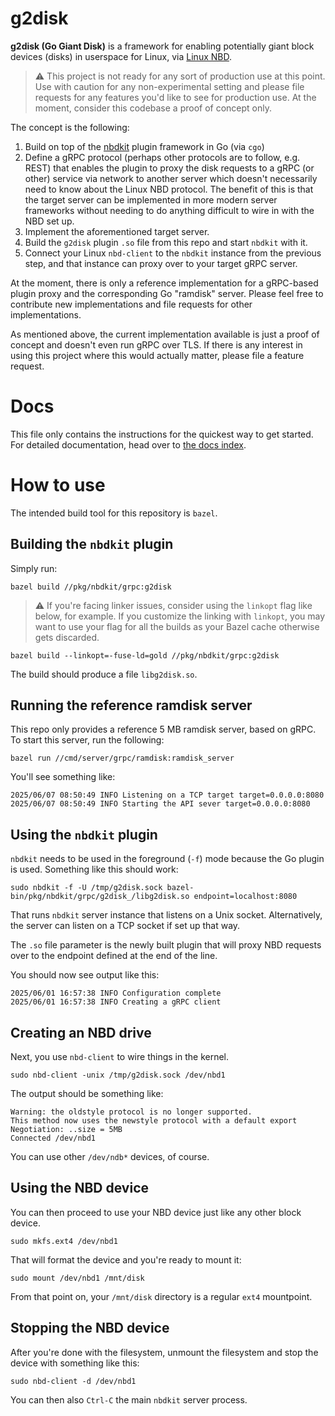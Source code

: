 # g2disk

**g2disk (Go Giant Disk)** is a framework for enabling potentially giant block devices (disks) in userspace for Linux, via [Linux NBD](https://docs.kernel.org/admin-guide/blockdev/nbd.html).

> :warning: This project is not ready for any sort of production use at this point.
> Use with caution for any non-experimental setting and please file requests for any features you'd like to see for production use.
> At the moment, consider this codebase a proof of concept only.

The concept is the following:
1) Build on top of the [nbdkit](https://libguestfs.org/nbdkit.1.html) plugin framework in Go (via `cgo`)
2) Define a gRPC protocol (perhaps other protocols are to follow, e.g. REST) that enables the plugin to proxy the disk requests to a gRPC (or other) service via network to another server which doesn't necessarily need to know about the Linux NBD protocol. The benefit of this is that the target server can be implemented in more modern server frameworks without needing to do anything difficult to wire in with the NBD set up.
3) Implement the aforementioned target server.
4) Build the `g2disk` plugin `.so` file from this repo and start `nbdkit` with it.
5) Connect your Linux `nbd-client` to the `nbdkit` instance from the previous step, and that instance can proxy over to your target gRPC server.

At the moment, there is only a reference implementation for a gRPC-based plugin proxy and the corresponding Go "ramdisk" server. Please feel free to contribute new implementations and file requests for other implementations.

As mentioned above, the current implementation available is just a proof of concept and doesn't even run gRPC over TLS. If there is any interest in using this project where this would actually matter, please file a feature request.

# Docs

This file only contains the instructions for the quickest way to get started. For detailed documentation, head over to [the docs index](/docs/index.md).

# How to use

The intended build tool for this repository is `bazel`.

## Building the `nbdkit` plugin

Simply run:

```
bazel build //pkg/nbdkit/grpc:g2disk
```

> :warning: If you're facing linker issues, consider using the `linkopt` flag like below, for example.
> If you customize the linking with `linkopt`, you may want to use your flag for all the builds as your Bazel cache otherwise gets discarded.

```
bazel build --linkopt=-fuse-ld=gold //pkg/nbdkit/grpc:g2disk
```

The build should produce a file `libg2disk.so`.

## Running the reference ramdisk server

This repo only provides a reference 5 MB ramdisk server, based on gRPC. To start this server, run the following:

```
bazel run //cmd/server/grpc/ramdisk:ramdisk_server
```

You'll see something like:

```
2025/06/07 08:50:49 INFO Listening on a TCP target target=0.0.0.0:8080
2025/06/07 08:50:49 INFO Starting the API sever target=0.0.0.0:8080
```

## Using the `nbdkit` plugin

`nbdkit` needs to be used in the foreground (`-f`) mode because the Go plugin is used. Something like this should work:

```
sudo nbdkit -f -U /tmp/g2disk.sock bazel-bin/pkg/nbdkit/grpc/g2disk_/libg2disk.so endpoint=localhost:8080
```

That runs `nbdkit` server instance that listens on a Unix socket. Alternatively, the server can listen on a TCP socket if set up that way.

The `.so` file parameter is the newly built plugin that will proxy NBD requests over to the endpoint defined at the end of the line.

You should now see output like this:

```
2025/06/01 16:57:38 INFO Configuration complete
2025/06/01 16:57:38 INFO Creating a gRPC client
```

## Creating an NBD drive

Next, you use `nbd-client` to wire things in the kernel.

```
sudo nbd-client -unix /tmp/g2disk.sock /dev/nbd1
```

The output should be something like:

```
Warning: the oldstyle protocol is no longer supported.
This method now uses the newstyle protocol with a default export
Negotiation: ..size = 5MB
Connected /dev/nbd1
```

You can use other `/dev/ndb*` devices, of course.

## Using the NBD device

You can then proceed to use your NBD device just like any other block device.

```
sudo mkfs.ext4 /dev/nbd1
```

That will format the device and you're ready to mount it:

```
sudo mount /dev/nbd1 /mnt/disk
```

From that point on, your `/mnt/disk` directory is a regular `ext4` mountpoint.

## Stopping the NBD device

After you're done with the filesystem, unmount the filesystem and stop the device with something like this:

```
sudo nbd-client -d /dev/nbd1
```

You can then also `Ctrl-C` the main `nbdkit` server process.
